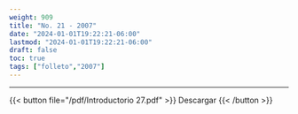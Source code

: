 ```yaml
---
weight: 909
title: "No. 21 - 2007"
date: "2024-01-01T19:22:21-06:00"
lastmod: "2024-01-01T19:22:21-06:00"
draft: false
toc: true
tags: ["folleto","2007"]
---
```

- - - - - - - - -
{{< button file="/pdf/Introductorio 27.pdf" >}} Descargar {{< /button >}} 
